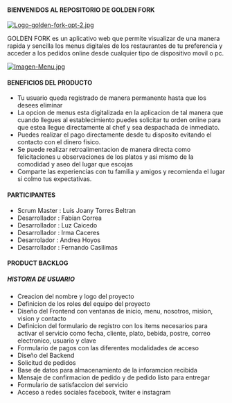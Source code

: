 #### BIENVENIDOS AL REPOSITORIO DE GOLDEN FORK

[![Logo-golden-fork-opt-2.jpg](https://i.postimg.cc/0ywdPdm3/Logo-golden-fork-opt-2.jpg)](https://postimg.cc/87TrbvZB)

GOLDEN FORK es un aplicativo web que permite visualizar de una manera rapida y sencilla los menus digitales de los restaurantes de tu preferencia y acceder a los pedidos online desde cualquier tipo de dispositivo movil o pc.

[![Imagen-Menu.jpg](https://i.postimg.cc/qqnrL5W0/Imagen-Menu.jpg)](https://postimg.cc/kRnLMfnh)

#### BENEFICIOS DEL PRODUCTO

- Tu usuario queda registrado de manera permanente hasta que los desees eliminar
- La opcion de menus esta digitalizada en la aplicacion de tal manera que cuando llegues al establecimiento puedes solicitar tu orden online para que estea llegue directamente al chef y sea despachada de inmediato.
- Puedes realizar el pago directamente desde tu disposito evitando el contacto con el dinero fisico.
- Se puede realizar retroalimentacion de manera directa como felicitaciones u observaciones de los platos y asi mismo de la comodidad y aseo del lugar que escojas
- Comparte las experiencias con tu familia y amigos y recomienda el lugar si colmo tus expectativas.

#### PARTICIPANTES

- Scrum Master : Luis Joany Torres Beltran
- Desarrollador : Fabian Correa
- Desarrollador : Luz Caicedo
- Desarrollador : Irma Caceres
- Desarrolador : Andrea Hoyos
- Desarrollador : Fernando Casilimas

#### PRODUCT BACKLOG

##### HISTORIA DE USUARIO

- Creacion del nombre y logo del proyecto
- Definicion de los roles del equipo del proyecto
- Diseño del Frontend con ventanas de inicio, menu, nosotros, mision, vision y contacto
- Definicion del formulario de registro con los items necesarios para activar el servicio como fecha, cliente, plato, bebida, postre, correo electronico, usuario y clave
- Formulario de pagos con las diferentes modalidades de acceso
- Diseño del Backend
- Solicitud de pedidos
- Base de datos para almacenamiento de la inforamcion recibida
- Mensaje de confirmacion de pedido y de pedido listo para entregar
- Formulario de satisfaccion del servicio
- Acceso a redes sociales facebook, twiter e instagram
